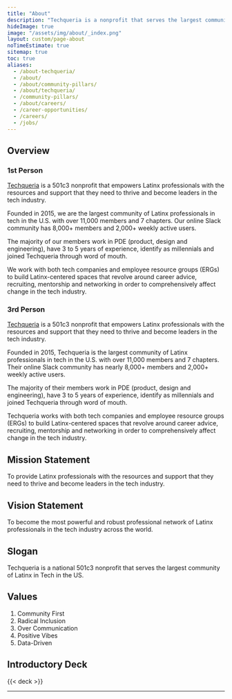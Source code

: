 ```yaml
---
title: "About"
description: "Techqueria is a nonprofit that serves the largest community of Latinx in Tech. 🌮"
hideImage: true
image: "/assets/img/about/_index.png"
layout: custom/page-about
noTimeEstimate: true
sitemap: true
toc: true
aliases:
  - /about-techqueria/
  - /about/
  - /about/community-pillars/
  - /about/techqueria/
  - /community-pillars/
  - /about/careers/
  - /career-opportunities/
  - /careers/
  - /jobs/
---
```


## Overview

### 1st Person

[Techqueria](https://techqueria.org/about) is a 501c3 nonprofit that empowers Latinx professionals with the resources and support that they need to thrive and become leaders in the tech industry.

Founded in 2015, we are the largest community of Latinx professionals in tech in the U.S. with over 11,000 members and 7 chapters. Our online Slack community has 8,000+ members and 2,000+ weekly active users.

The majority of our members work in PDE (product, design and engineering), have 3 to 5 years of experience, identify as millennials and joined Techqueria through word of mouth.

We work with both tech companies and employee resource groups (ERGs) to build Latinx-centered spaces that revolve around career advice, recruiting, mentorship and networking in order to comprehensively affect change in the tech industry.

### 3rd Person

[Techqueria](https://techqueria.org/about) is a 501c3 nonprofit that empowers Latinx professionals with the resources and support that they need to thrive and become leaders in the tech industry.

Founded in 2015, Techqueria is the largest community of Latinx professionals in tech in the U.S. with over 11,000 members and 7 chapters. Their online Slack community has nearly 8,000+ members and 2,000+ weekly active users.

The majority of their members work in PDE (product, design and engineering), have 3 to 5 years of experience, identify as millennials and joined Techqueria through word of mouth.

Techqueria works with both tech companies and employee resource groups (ERGs) to build Latinx-centered spaces that revolve around career advice, recruiting, mentorship and networking in order to comprehensively affect change in the tech industry.

## Mission Statement

To provide Latinx professionals with the resources and support that they need to thrive and become leaders in the tech industry.

## Vision Statement

To become the most powerful and robust professional network of Latinx professionals in the tech industry across the world.

## Slogan

Techqueria is a national 501c3 nonprofit that serves the largest community of Latinx in Tech in the US.

## Values

1. Community First
2. Radical Inclusion
3. Over Communication
4. Positive Vibes
5. Data-Driven

## Introductory Deck

{{< deck >}}

---
